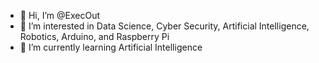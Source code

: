 - 👋 Hi, I’m @ExecOut
- 👀 I’m interested in Data Science, Cyber Security, Artificial Intelligence, Robotics, Arduino, and Raspberry Pi
- 🌱 I’m currently learning Artificial Intelligence

<!---
ExecOut/ExecOut is a ✨ special ✨ repository because its `README.md` (this file) appears on your GitHub profile.
You can click the Preview link to take a look at your changes.
--->
